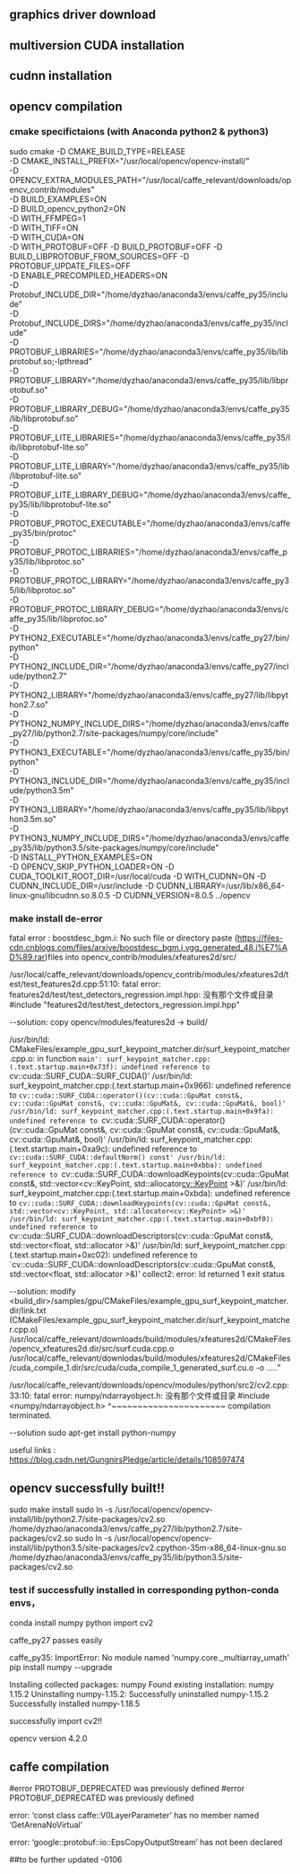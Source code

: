 ## graphics driver download
## multiversion CUDA installation
## cudnn installation
## opencv compilation
### cmake specifictaions (with Anaconda python2 & python3)
sudo cmake -D CMAKE_BUILD_TYPE=RELEASE       
-D CMAKE_INSTALL_PREFIX="/usr/local/opencv/opencv-install/"       
-D OPENCV_EXTRA_MODULES_PATH="/usr/local/caffe_relevant/downloads/opencv_contrib/modules"        
-D BUILD_EXAMPLES=ON        
-D BUILD_opencv_python2=ON     
-D WITH_FFMPEG=1        
-D WITH_TIFF=ON        
-D WITH_CUDA=ON     
-D WITH_PROTOBUF=OFF 
-D BUILD_PROTOBUF=OFF 
-D BUILD_LIBPROTOBUF_FROM_SOURCES=OFF 
-D PROTOBUF_UPDATE_FILES=OFF        
-D ENABLE_PRECOMPILED_HEADERS=ON       
-D Protobuf_INCLUDE_DIR="/home/dyzhao/anaconda3/envs/caffe_py35/include"        
-D Protobuf_INCLUDE_DIRS="/home/dyzhao/anaconda3/envs/caffe_py35/include"        
-D PROTOBUF_LIBRARIES="/home/dyzhao/anaconda3/envs/caffe_py35/lib/libprotobuf.so;-lpthread"        
-D PROTOBUF_LIBRARY="/home/dyzhao/anaconda3/envs/caffe_py35/lib/libprotobuf.so"        
-D PROTOBUF_LIBRARY_DEBUG="/home/dyzhao/anaconda3/envs/caffe_py35/lib/libprotobuf.so"        
-D PROTOBUF_LITE_LIBRARIES="/home/dyzhao/anaconda3/envs/caffe_py35/lib/libprotobuf-lite.so"        
-D PROTOBUF_LITE_LIBRARY="/home/dyzhao/anaconda3/envs/caffe_py35/lib/libprotobuf-lite.so"        
-D PROTOBUF_LITE_LIBRARY_DEBUG="/home/dyzhao/anaconda3/envs/caffe_py35/lib/libprotobuf-lite.so"        
-D PROTOBUF_PROTOC_EXECUTABLE="/home/dyzhao/anaconda3/envs/caffe_py35/bin/protoc"        
-D PROTOBUF_PROTOC_LIBRARIES="/home/dyzhao/anaconda3/envs/caffe_py35/lib/libprotoc.so"        
-D PROTOBUF_PROTOC_LIBRARY="/home/dyzhao/anaconda3/envs/caffe_py35/lib/libprotoc.so"        
-D PROTOBUF_PROTOC_LIBRARY_DEBUG="/home/dyzhao/anaconda3/envs/caffe_py35/lib/libprotoc.so"        
-D PYTHON2_EXECUTABLE="/home/dyzhao/anaconda3/envs/caffe_py27/bin/python"        
-D PYTHON2_INCLUDE_DIR="/home/dyzhao/anaconda3/envs/caffe_py27/include/python2.7"        
-D PYTHON2_LIBRARY="/home/dyzhao/anaconda3/envs/caffe_py27/lib/libpython2.7.so"        
-D PYTHON2_NUMPY_INCLUDE_DIRS="/home/dyzhao/anaconda3/envs/caffe_py27/lib/python2.7/site-packages/numpy/core/include"      
-D PYTHON3_EXECUTABLE="/home/dyzhao/anaconda3/envs/caffe_py35/bin/python"        
-D PYTHON3_INCLUDE_DIR="/home/dyzhao/anaconda3/envs/caffe_py35/include/python3.5m"        
-D PYTHON3_LIBRARY="/home/dyzhao/anaconda3/envs/caffe_py35/lib/libpython3.5m.so"        
-D PYTHON3_NUMPY_INCLUDE_DIRS="/home/dyzhao/anaconda3/envs/caffe_py35/lib/python3.5/site-packages/numpy/core/include"        
-D INSTALL_PYTHON_EXAMPLES=ON        
-D OPENCV_SKIP_PYTHON_LOADER=ON 
-D CUDA_TOOLKIT_ROOT_DIR=/usr/local/cuda 
-D WITH_CUDNN=ON 
-D CUDNN_INCLUDE_DIR=/usr/include 
-D CUDNN_LIBRARY=/usr/lib/x86_64-linux-gnu/libcudnn.so.8.0.5 
-D CUDNN_VERSION=8.0.5
../opencv

### make install de-error

fatal error : boostdesc_bgm.i: No such file or directory
paste (https://files-cdn.cnblogs.com/files/arxive/boostdesc_bgm.i,vgg_generated_48.i%E7%AD%89.rar)files into opencv_contrib/modules/xfeatures2d/src/

/usr/local/caffe_relevant/downloads/opencv_contrib/modules/xfeatures2d/test/test_features2d.cpp:51:10: fatal error: features2d/test/test_detectors_regression.impl.hpp: 没有那个文件或目录
 #include "features2d/test/test_detectors_regression.impl.hpp"

--solution: copy opencv/modules/features2d -> build/

/usr/bin/ld: CMakeFiles/example_gpu_surf_keypoint_matcher.dir/surf_keypoint_matcher.cpp.o: in function `main':
surf_keypoint_matcher.cpp:(.text.startup.main+0x73f): undefined reference to `cv::cuda::SURF_CUDA::SURF_CUDA()'
/usr/bin/ld: surf_keypoint_matcher.cpp:(.text.startup.main+0x966): undefined reference to `cv::cuda::SURF_CUDA::operator()(cv::cuda::GpuMat const&, cv::cuda::GpuMat const&, cv::cuda::GpuMat&, cv::cuda::GpuMat&, bool)'
/usr/bin/ld: surf_keypoint_matcher.cpp:(.text.startup.main+0x9fa): undefined reference to `cv::cuda::SURF_CUDA::operator()(cv::cuda::GpuMat const&, cv::cuda::GpuMat const&, cv::cuda::GpuMat&, cv::cuda::GpuMat&, bool)'
/usr/bin/ld: surf_keypoint_matcher.cpp:(.text.startup.main+0xa9c): undefined reference to `cv::cuda::SURF_CUDA::defaultNorm() const'
/usr/bin/ld: surf_keypoint_matcher.cpp:(.text.startup.main+0xbba): undefined reference to `cv::cuda::SURF_CUDA::downloadKeypoints(cv::cuda::GpuMat const&, std::vector<cv::KeyPoint, std::allocator<cv::KeyPoint> >&)'
/usr/bin/ld: surf_keypoint_matcher.cpp:(.text.startup.main+0xbda): undefined reference to `cv::cuda::SURF_CUDA::downloadKeypoints(cv::cuda::GpuMat const&, std::vector<cv::KeyPoint, std::allocator<cv::KeyPoint> >&)'
/usr/bin/ld: surf_keypoint_matcher.cpp:(.text.startup.main+0xbf0): undefined reference to `cv::cuda::SURF_CUDA::downloadDescriptors(cv::cuda::GpuMat const&, std::vector<float, std::allocator<float> >&)'
/usr/bin/ld: surf_keypoint_matcher.cpp:(.text.startup.main+0xc02): undefined reference to `cv::cuda::SURF_CUDA::downloadDescriptors(cv::cuda::GpuMat const&, std::vector<float, std::allocator<float> >&)'
collect2: error: ld returned 1 exit status

--solution:
modify <build_dir>/samples/gpu/CMakeFiles/example_gpu_surf_keypoint_matcher.dir/link.txt 
(CMakeFiles/example_gpu_surf_keypoint_matcher.dir/surf_keypoint_matcher.cpp.o) /usr/local/caffe_relevant/downloads/build/modules/xfeatures2d/CMakeFiles/opencv_xfeatures2d.dir/src/surf.cuda.cpp.o /usr/local/caffe_relevant/downlodas/build/modules/xfeatures2d/CMakeFiles/cuda_compile_1.dir/src/cuda/cuda_compile_1_generated_surf.cu.o -o .....”


/usr/local/caffe_relevant/downloads/opencv/modules/python/src2/cv2.cpp:33:10: fatal error: numpy/ndarrayobject.h: 没有那个文件或目录
 #include <numpy/ndarrayobject.h>
          ^~~~~~~~~~~~~~~~~~~~~~~
compilation terminated.

--solution 
sudo apt-get install python-numpy

useful links :
https://blog.csdn.net/GungnirsPledge/article/details/108597474
## opencv successfully built!!

sudo make install
sudo ln -s /usr/local/opencv/opencv-install/lib/python2.7/site-packages/cv2.so /home/dyzhao/anaconda3/envs/caffe_py27/lib/python2.7/site-packages/cv2.so
sudo ln -s /usr/local/opencv/opencv-install/lib/python3.5/site-packages/cv2.cpython-35m-x86_64-linux-gnu.so  /home/dyzhao/anaconda3/envs/caffe_py35/lib/python3.5/site-packages/cv2.so

### test if successfully installed in corresponding python-conda envs，
conda install numpy
python
import cv2

caffe_py27 passes easily

caffe_py35:
ImportError: No module named 'numpy.core._multiarray_umath'
pip install numpy --upgrade

Installing collected packages: numpy
  Found existing installation: numpy 1.15.2
    Uninstalling numpy-1.15.2:
      Successfully uninstalled numpy-1.15.2
Successfully installed numpy-1.18.5

successfully import cv2!!

opencv version 4.2.0


## caffe compilation
#error PROTOBUF_DEPRECATED was previously defined
 #error PROTOBUF_DEPRECATED was previously defined
 
error: ‘const class caffe::V0LayerParameter’ has no member named ‘GetArenaNoVirtual’


error: ‘google::protobuf::io::EpsCopyOutputStream’ has not been declared

##to be further updated -0106













